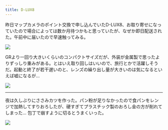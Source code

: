```yaml
---
title: D-LUX8
---
```


昨日マップカメラのポイント交換で申し込んでいたD-LUX8、お取り寄せになっていたので場合によっては数か月待つかもと思っていたが、なぜか即日配送された。午前中に届いたので早速触ってみる。

![](https://photos.apkas.net/medium/202503/20250316-AC200053.webp)

GRより一回り大きいくらいのコンパクトサイズだが、外装が金属製で思ったよりずっしり重みがある。とはいえ取り回しはいいので、旅行とかで活躍しそうだ。起動と終了が若干遅いのと、レンズの繰り出し量が大きいのは気になるといえば嘘になるが...

![](https://photos.apkas.net/medium/202503/20250316-AR500020.webp)

---

夜は久しぶりにささみカツを作った。パン粉が足りなかったので食パンをレンジで加熱してすりおろしたが、硬すぎてプラスチック製のおろし金の方が削れてしまった... 包丁で崩すように切るとうまくいった。

![](https://photos.apkas.net/medium/202503/20250316-D1000011.webp)

